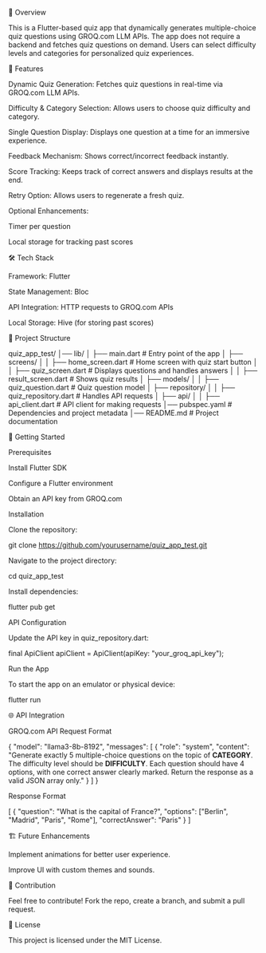 📌 Overview

This is a Flutter-based quiz app that dynamically generates multiple-choice quiz questions using GROQ.com LLM APIs. The app does not require a backend and fetches quiz questions on demand. Users can select difficulty levels and categories for personalized quiz experiences.

🎯 Features

Dynamic Quiz Generation: Fetches quiz questions in real-time via GROQ.com LLM APIs.

Difficulty & Category Selection: Allows users to choose quiz difficulty and category.

Single Question Display: Displays one question at a time for an immersive experience.

Feedback Mechanism: Shows correct/incorrect feedback instantly.

Score Tracking: Keeps track of correct answers and displays results at the end.

Retry Option: Allows users to regenerate a fresh quiz.

Optional Enhancements:

Timer per question

Local storage for tracking past scores

🛠️ Tech Stack

Framework: Flutter

State Management: Bloc

API Integration: HTTP requests to GROQ.com APIs

Local Storage: Hive (for storing past scores)

📂 Project Structure

quiz_app_test/
│── lib/
│   ├── main.dart               # Entry point of the app
│   ├── screens/
│   │   ├── home_screen.dart    # Home screen with quiz start button
│   │   ├── quiz_screen.dart    # Displays questions and handles answers
│   │   ├── result_screen.dart  # Shows quiz results
│   ├── models/
│   │   ├── quiz_question.dart  # Quiz question model
│   ├── repository/
│   │   ├── quiz_repository.dart # Handles API requests
│   ├── api/
│   │   ├── api_client.dart     # API client for making requests
│── pubspec.yaml                # Dependencies and project metadata
│── README.md                   # Project documentation

🚀 Getting Started

Prerequisites

Install Flutter SDK

Configure a Flutter environment

Obtain an API key from GROQ.com

Installation

Clone the repository:

git clone https://github.com/yourusername/quiz_app_test.git

Navigate to the project directory:

cd quiz_app_test

Install dependencies:

flutter pub get

API Configuration

Update the API key in quiz_repository.dart:

final ApiClient apiClient = ApiClient(apiKey: "your_groq_api_key");

Run the App

To start the app on an emulator or physical device:

flutter run

🌐 API Integration

GROQ.com API Request Format

{
  "model": "llama3-8b-8192",
  "messages": [
    {
      "role": "system",
      "content": "Generate exactly 5 multiple-choice questions on the topic of **CATEGORY**. The difficulty level should be **DIFFICULTY**. Each question should have 4 options, with one correct answer clearly marked. Return the response as a valid JSON array only."
    }
  ]
}

Response Format

[
  {
    "question": "What is the capital of France?",
    "options": ["Berlin", "Madrid", "Paris", "Rome"],
    "correctAnswer": "Paris"
  }
]

🏗️ Future Enhancements


Implement animations for better user experience.

Improve UI with custom themes and sounds.

🤝 Contribution

Feel free to contribute! Fork the repo, create a branch, and submit a pull request.

📜 License

This project is licensed under the MIT License.